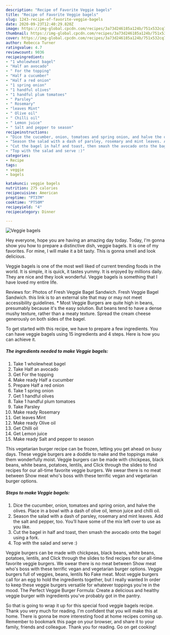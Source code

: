 ```yaml
---
description: "Recipe of Favorite Veggie bagels"
title: "Recipe of Favorite Veggie bagels"
slug: 1243-recipe-of-favorite-veggie-bagels
date: 2020-09-23T12:40:29.820Z
image: https://img-global.cpcdn.com/recipes/3a73d246185a124b/751x532cq70/veggie-bagels-recipe-main-photo.jpg
thumbnail: https://img-global.cpcdn.com/recipes/3a73d246185a124b/751x532cq70/veggie-bagels-recipe-main-photo.jpg
cover: https://img-global.cpcdn.com/recipes/3a73d246185a124b/751x532cq70/veggie-bagels-recipe-main-photo.jpg
author: Rebecca Turner
ratingvalue: 4.7
reviewcount: 9036
recipeingredient:
- "1 wholewheat bagel"
- "Half an avocado"
- " For the topping"
- "Half a cucumber"
- "Half a red onion"
- "1 spring onion"
- "1 handful olives"
- "1 handful plum tomatoes"
- " Parsley"
- " Rosemary"
- "leaves Mint"
- " Olive oil"
- " Chilli oil"
- " Lemon juice"
- " Salt and pepper to season"
recipeinstructions:
- "Dice the cucumber, onion, tomatoes and spring onion, and halve the olives. Place in a bowl with a dash of olive oil, lemon juice and chilli oil."
- "Season the salad with a dash of parsley, rosemary and mint leaves. Add the salt and pepper, too. You’ll have some of the mix left over to use as you like."
- "Cut the bagel in half and toast, then smash the avocado onto the bagel using a fork."
- "Top with the salad and serve :)"
categories:
- Recipe
tags:
- veggie
- bagels

katakunci: veggie bagels 
nutrition: 275 calories
recipecuisine: American
preptime: "PT37M"
cooktime: "PT50M"
recipeyield: "4"
recipecategory: Dinner

---
```



![Veggie bagels](https://img-global.cpcdn.com/recipes/3a73d246185a124b/751x532cq70/veggie-bagels-recipe-main-photo.jpg)

Hey everyone, hope you are having an amazing day today. Today, I'm gonna show you how to prepare a distinctive dish, veggie bagels. It is one of my favorites. For mine, I will make it a bit tasty. This is gonna smell and look delicious.

Veggie bagels is one of the most well liked of current trending foods in the world. It is simple, it is quick, it tastes yummy. It is enjoyed by millions daily. They are nice and they look wonderful. Veggie bagels is something that I have loved my entire life.

Reviews for: Photos of Fresh Veggie Bagel Sandwich. Fresh Veggie Bagel Sandwich. this link is to an external site that may or may not meet accessibility guidelines. * Most Veggie Burgers are quite high in beans, presumably because it&#39;s the easy solution. But beans tend to have a dense mushy texture, rather than a meaty texture. Spread the cream cheese generously on both sides of the bagel.


To get started with this recipe, we have to prepare a few ingredients. You can have veggie bagels using 15 ingredients and 4 steps. Here is how you can achieve it.

<!--inarticleads1-->

##### The ingredients needed to make Veggie bagels:

1. Take 1 wholewheat bagel
1. Take Half an avocado
1. Get  For the topping
1. Make ready Half a cucumber
1. Prepare Half a red onion
1. Take 1 spring onion
1. Get 1 handful olives
1. Take 1 handful plum tomatoes
1. Take  Parsley
1. Make ready  Rosemary
1. Get leaves Mint
1. Make ready  Olive oil
1. Get  Chilli oil
1. Get  Lemon juice
1. Make ready  Salt and pepper to season


This vegetarian burger recipe can be frozen, letting you get ahead on busy days. These veggie burgers are a doddle to make and the toppings make them wonderfully moist. Veggie burgers can be made with chickpeas, black beans, white beans, potatoes, lentils, and Click through the slides to find recipes for our all-time favorite veggie burgers. We swear there is no meat between Show meat who&#39;s boss with these terrific vegan and vegetarian burger options. 

<!--inarticleads2-->

##### Steps to make Veggie bagels:

1. Dice the cucumber, onion, tomatoes and spring onion, and halve the olives. Place in a bowl with a dash of olive oil, lemon juice and chilli oil.
1. Season the salad with a dash of parsley, rosemary and mint leaves. Add the salt and pepper, too. You’ll have some of the mix left over to use as you like.
1. Cut the bagel in half and toast, then smash the avocado onto the bagel using a fork.
1. Top with the salad and serve :)


Veggie burgers can be made with chickpeas, black beans, white beans, potatoes, lentils, and Click through the slides to find recipes for our all-time favorite veggie burgers. We swear there is no meat between Show meat who&#39;s boss with these terrific vegan and vegetarian burger options. Veggie burgers full of veggies, beans, lentils No Fake meat. Most veggie burgers call for an egg to hold the ingredients together, but I really wanted In order to keep these veggie burgers versatile for whatever toppings you&#39;re in the mood. The Perfect Veggie Burger Formula: Create a delicious and healthy veggie burger with ingredients you&#39;ve probably got in the pantry. 

So that is going to wrap it up for this special food veggie bagels recipe. Thank you very much for reading. I'm confident that you will make this at home. There is gonna be more interesting food at home recipes coming up. Remember to bookmark this page on your browser, and share it to your family, friends and colleague. Thank you for reading. Go on get cooking!
